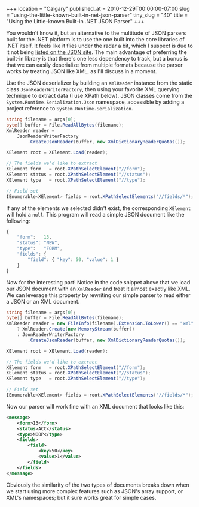 +++
location = "Calgary"
published_at = 2010-12-29T00:00:00-07:00
slug = "using-the-little-known-built-in-net-json-parser"
tiny_slug = "40"
title = "Using the Little-known Built-in .NET JSON Parser"
+++

You wouldn't know it, but an alternative to the multitude of JSON parsers built for the .NET platform is to use the one built into the core libraries of .NET itself. It feels like it flies under the radar a bit, which I suspect is due to it not being [listed on the JSON site](http://www.json.org/). The main advantage of preferring the built-in library is that there's one less dependency to track, but a bonus is that we can easily deserialize from multiple formats because the parser works by treating JSON like XML, as I'll discuss in a moment.

Use the JSON deserializer by building an `XmlReader` instance from the static class `JsonReaderWriterFactory`, then using your favorite XML querying technique to extract data (I use XPath below). JSON classes come from the `System.Runtime.Serialization.Json` namespace, accessible by adding a project reference to `System.Runtime.Serialization`.

``` cs
string filename = args[0];
byte[] buffer = File.ReadAllBytes(filename);
XmlReader reader = 
    JsonReaderWriterFactory
        .CreateJsonReader(buffer, new XmlDictionaryReaderQuotas());

XElement root = XElement.Load(reader);

// The fields we'd like to extract
XElement form   = root.XPathSelectElement("//form");
XElement status = root.XPathSelectElement("//status");
XElement type   = root.XPathSelectElement("//type");

// Field set
IEnumerable<XElement> fields = root.XPathSelectElements("//fields/*");
```

If any of the elements we selected didn't exist, the corresponding `XElement` will hold a `null`. This program will read a simple JSON document like the following:

``` js
{
    "form":   13, 
    "status": "NEW", 
    "type":   "FORM", 
    "fields": {
        "field": { "key": 50, "value": 1 } 
    }
}
```

Now for the interesting part! Notice in the code snippet above that we load our JSON document with an `XmlReader` and treat it almost exactly like XML. We can leverage this property by rewriting our simple parser to read either a JSON or an XML document.

``` cs
string filename = args[0];
byte[] buffer = File.ReadAllBytes(filename);
XmlReader reader = new FileInfo(filename).Extension.ToLower() == "xml"
    ? XmlReader.Create(new MemoryStream(buffer)) 
    : JsonReaderWriterFactory
        .CreateJsonReader(buffer, new XmlDictionaryReaderQuotas());

XElement root = XElement.Load(reader);

// The fields we'd like to extract
XElement form   = root.XPathSelectElement("//form");
XElement status = root.XPathSelectElement("//status");
XElement type   = root.XPathSelectElement("//type");

// Field set
IEnumerable<XElement> fields = root.XPathSelectElements("//fields/*");
```

Now our parser will work fine with an XML document that looks like this:

``` xml
<message>
    <form>13</form>
    <status>ACC</status>
    <type>NOOP</type>
    <fields>
        <field>
            <key>50</key>
            <value>1</value>
        </field>
    </fields>
</message>
```

Obviously the similarity of the two types of documents breaks down when we start using more complex features such as JSON's array support, or XML's namespaces; but it sure works great for simple cases.

